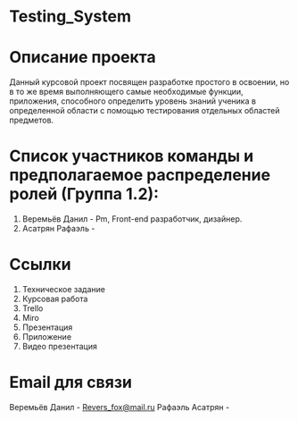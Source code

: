 # Testing_System
# Описание проекта
Данный курсовой проект посвящен разработке простого в освоении, но в то же время выполняющего самые необходимые функции, приложения, способного определить уровень знаний ученика в определенной области с помощью тестирования отдельных областей предметов.
# Список участников команды и предполагаемое распределение ролей (Группа 1.2):
1. Веремьёв Данил - Pm, Front-end разработчик, дизайнер.
2. Асатрян Рафаэль - 
# Ссылки
1. Техническое задание
2. Курсовая работа
3. Trello
4. Miro
5. Презентация
6. Приложение
7. Видео презентация
# Email для связи
Веремьёв Данил - Revers_fox@mail.ru
Рафаэль Асатрян - 
